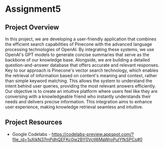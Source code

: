 # Assignment5

## Project Overview

In this project, we are developing a user-friendly application that combines the efficient search capabilities of Pinecone with the advanced language processing technologies of OpenAI. By integrating these systems, we use OpenAI's GPT models to generate concise summaries that serve as the backbone of our knowledge base. Alongside, we are building a detailed question-and-answer database that offers accurate and relevant responses.
Key to our approach is Pinecone's vector search technology, which enables the retrieval of information based on content's meaning and context, rather than simple keyword matching. This allows the system to understand the intent behind user queries, providing the most relevant answers efficiently.
Our objective is to create an intuitive platform where users feel like they are conversing with a knowledgeable friend who instantly understands their needs and delivers precise information. This integration aims to enhance user experience, making knowledge retrieval seamless and intuitive.

## Project Resources
- Google Codelabs - [https://codelabs-preview.appspot.com/?file_id=1uXikN37mPdhQEFKc0ie2BY0VctI6MaWroPuIYfkSPCs#0 ](https://codelabs-preview.appspot.com/?file_id=1LhPahVn6ePoLbodXvMhBIhIVaoZWisL6UW6Zlb3CWYU#0)

